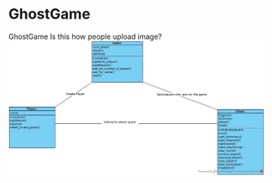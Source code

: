 # GhostGame
GhostGame
Is this how people upload image?
![image](https://github.com/MagicKey23/GhostGame/blob/master/Ghost.jpg)
